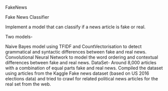 FakeNews

Fake News Classifier

Implement a model that can classify if a news article is fake or real.

Two models-

Naive Bayes model using TFIDF and CountVectorisation to detect grammatical and syntactic differences between fake and real news.
Convolutional Neural Network to model the word ordering and contextual differences between fake and real news.
DataSet- Around 8,000 articles with a combination of equal parts fake and real news. Compiled the dataset using articles from the Kaggle Fake news dataset (based on US 2016 elections data) and tried to crawl for related political news articles for the real set from the web.